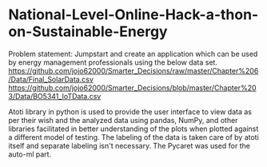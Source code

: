 # National-Level-Online-Hack-a-thon-on-Sustainable-Energy

Problem statement: Jumpstart and create an application which can be used by energy management professionals using the below data set.
https://github.com/jojo62000/Smarter_Decisions/raw/master/Chapter%206/Data/Final_SolarData.csv
https://github.com/jojo62000/Smarter_Decisions/blob/master/Chapter%203/Data/BO5341_IoTData.csv

Atoti library in python is used to provide the user interface to view data as per their wish and the analyzed data using pandas, NumPy, and other libraries facilitated in better understanding of the plots when plotted against a different model of testing. The labeling of the data is taken care of by atoti itself and separate labeling isn't necessary. The Pycaret was used for the auto-ml part.
